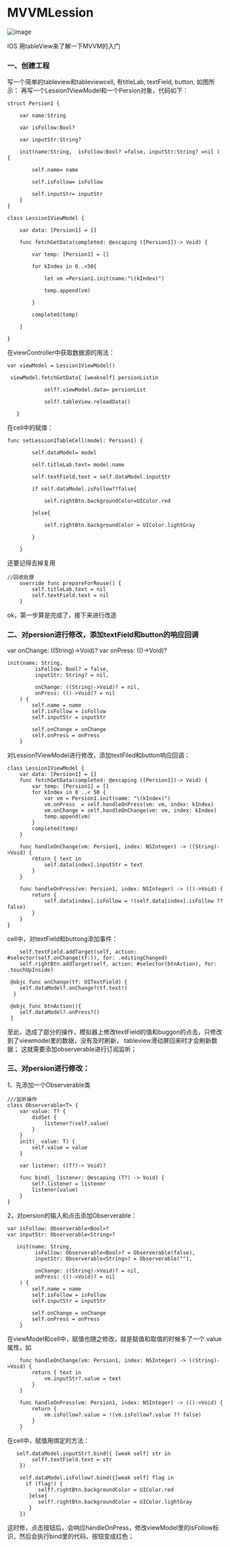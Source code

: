 # MVVMLession
![image](https://github.com/hwq992689548/MVVMLession/blob/main/Simulator.gif?raw=true )   

IOS  用tableView来了解一下MVVM的入门

### 一、创建工程

写一个简单的tableview和tableviewcell, 有titleLab, textField, button, 如图所示：
再写一个Lession1ViewModel和一个Persion对象，代码如下：

```
struct Persion1 {

    var name:String

    var isFollow:Bool?

    var inputStr:String?

    init(name:String,  isFollow:Bool? =false, inputStr:String? =nil ) {

        self.name= name

        self.isFollow= isFollow

        self.inputStr= inputStr
    }
}
```

```
class Lession1ViewModel {

    var data: [Persion1] = []

    func fetchGetData(completed: @escaping ([Persion1])-> Void) {

        var temp: [Persion1] = []

        for kIndex in 0..<50{

            let vm =Persion1.init(name:"\(kIndex)")

            temp.append(vm)

        }

        completed(temp)

    }

}
```

在viewController中获取数据源的用法：

```
var viewModel = Lession1ViewModel()

 viewModel.fetchGetData{ [weakself] persionListin

            self?.viewModel.data= persionList

            self?.tableView.reloadData()

   }
```

在cell中的赋值： 

```
func setLession1TableCell(model: Persion1) {

        self.dataModel= model

        self.titleLab.text= model.name

        self.textField.text = self.dataModel.inputStr

        if self.dataModel.isFollow??false{

            self.rightBtn.backgroundColor=UIColor.red

        }else{

            self.rightBtn.backgroundColor = UIColor.lightGray

        }

    }
```

还要记得去掉复用

```
//回收处理
    override func prepareForReuse() {
        self.titleLab.text = nil
        self.textField.text = nil
    }

```

ok，第一步算是完成了，接下来进行改造


### 二、对persion进行修改，添加textField和button的响应回调

var onChange: ((String)->Void)?
var onPress: (()->Void)?

```
init(name: String,
         isFollow: Bool? = false,
         inputStr: String? = nil,
         
         onChange: ((String)->Void)? = nil,
         onPress: (()->Void)? = nil
    ) {
        self.name = name
        self.isFollow = isFollow
        self.inputStr = inputStr
        
        self.onChange = onChange
        self.onPress = onPress
    }
```
对Lession1ViewModel进行修改，添加textFiled和button响应回调：

```
class Lession1ViewModel {
    var data: [Persion1] = []
    func fetchGetData(completed: @escaping ([Persion1])-> Void) {
        var temp: [Persion1] = []
        for kIndex in 0 ..< 50 {
            var vm = Persion1.init(name: "\(kIndex)")
            vm.onPress  = self.handleOnPress(vm: vm, index: kIndex)
            vm.onChange = self.handleOnChange(vm: vm, index: kIndex)
            temp.append(vm)
        }
        completed(temp)
    }
    
    func handleOnChange(vm: Persion1, index: NSInteger) -> ((String)->Void) {
        return { text in
            self.data[index].inputStr = text
        }
    }
    
    func handleOnPress(vm: Persion1, index: NSInteger) -> (()->Void) {
        return {
            self.data[index].isFollow = !(self.data[index].isFollow ?? false)
        }
    }
}
```
cell中，对textField和buttong添加事件：

```
	self.textField.addTarget(self, action: #selector(self.onChange(tf:)), for: .editingChanged)
	self.rightBtn.addTarget(self, action: #selector(btnAction), for: .touchUpInside)

```

```
 @objc func onChange(tf: UITextField) {
    self.dataModel?.onChange?(tf.text!)
  }
    
 @objc func btnAction(){
   	self.dataModel?.onPress?()
 }
```


至此，选成了部分的操作，模拟器上修改textField的值和buggon的点击，只修改到了viewmodel里的数据，没有及时刷新， tableview滑动屏回来时才会刷新数据；  这就需要添加observerable进行订阅监听；

### 三、对persion进行修改：

1、先添加一个Observerable类

```
///监听操作
class Observerable<T> {
    var value: T? {
        didSet {
            listener?(self.value)
        }
    }
    init(_ value: T) {
        self.value = value
    }
    
    var listener: ((T?)-> Void)?
    
    func bind(_ listener: @escaping (T?) -> Void) {
        self.listener = listener
        listener(value)
    }
}

```
2，对persion的输入和点击添加Observerable：

```
var isFollow: Observerable<Bool>?
var inputStr: Observerable<String>?

```

```
   init(name: String,
         isFollow: Observerable<Bool>? = Observerable(false),
         inputStr: Observerable<String>? = Observerable(""),
         
         onChange: ((String)->Void)? = nil,
         onPress: (()->Void)? = nil
    ) {
        self.name = name
        self.isFollow = isFollow
        self.inputStr = inputStr
        
        self.onChange = onChange
        self.onPress = onPress
    }

```

在viewModel和cell中，赋值也随之修改，就是赋值和取值的时候多了一个.value属性，如

```
    func handleOnChange(vm: Persion1, index: NSInteger) -> ((String)->Void) {
        return { text in
            vm.inputStr?.value = text
        }
    }
    
    func handleOnPress(vm: Persion1, index: NSInteger) -> (()->Void) {
        return {
            vm.isFollow?.value = !(vm.isFollow?.value ?? false)
        }
    }
```

在cell中，赋值用绑定的方法：

```
   self.dataModel.inputStr?.bind({ [weak self] str in
        self?.textField.text = str
    })
        
    self.dataModel.isFollow?.bind({[weak self] flag in
      if (flag!) {
          self?.rightBtn.backgroundColor = UIColor.red
       }else{
          self?.rightBtn.backgroundColor = UIColor.lightGray
       }
    })
```

这时修，点击按钮后，会响应handleOnPress，修改viewModel里的isFollow标识，然后会执行bind里的代码，按钮变成红色；



